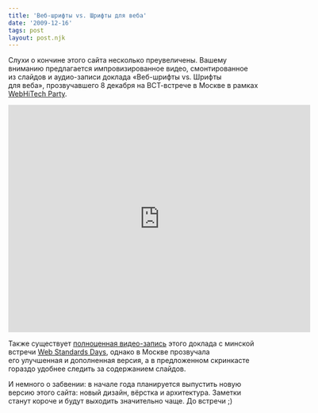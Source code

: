 ```yaml
---
title: 'Веб-шрифты vs. Шрифты для веба'
date: '2009-12-16'
tags: post
layout: post.njk
---
```


Слухи о кончине этого сайта несколько преувеличены. Вашему вниманию предлагается импровизированное видео, смонтированное из слайдов и аудио-записи доклада «Веб-шрифты vs. Шрифты для веба», прозвучавшего 8 декабря на ВСТ-встрече в Москве в рамках [WebHiTech Party](http://www.webhitech.ru/party/).

<iframe src="https://player.vimeo.com/video/17586692?title=0&amp;byline=0&amp;portrait=0&amp;color=188418" width="609" height="459" frameborder="0" class="video-player"></iframe>

Также существует [полноценная видео-запись](http://video.yandex.ru/users/art23minsk/collection/18/) этого доклада с минской встречи [Web Standards Days](http://webstandardsdays.ru/), однако в Москве прозвучала его улучшенная и дополненная версия, а в предложенном скринкасте гораздо удобнее следить за содержанием слайдов.

И немного о забвении: в начале года планируется выпустить новую версию этого сайта: новый дизайн, вёрстка и архитектура. Заметки станут короче и будут выходить значительно чаще. До встречи ;)
